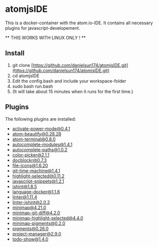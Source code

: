 # atomjsIDE
This is a docker-container with the atom.io-IDE. It contains all necessary plugins for javascript-developement.

** THIS WORKS WITH LINUX ONLY ! **

## Install
1. git clone [https://github.com/danielsun174/atomjsIDE.git](https://github.com/danielsun174/atomjsIDE.git)
2. cd atomjsIDE
3. Edit the config.bash and include your workspace-folder
4. sudo bash run.bash
5. (It will take about 15 minutes when it runs for the first time.)

## Plugins
The following plugins are installed:

- activate-power-mode@0.4.1
- atom-beautify@0.28.28
- atom-terminal@0.8.0
- autocomplete-modules@1.4.1
- autocomplete-paths@1.0.2
- color-picker@2.1.1
- docblockr@0.7.3
- file-icons@1.6.20
- git-time-machine@1.4.1
- highlight-selected@0.11.2
- javascript-snippets@1.2.1
- jshint@1.8.5
- language-docker@1.1.6
- linter@1.11.4
- linter-jshint@2.0.3
- minimap@4.21.0
- minimap-git-diff@4.2.0
- minimap-highlight-selected@4.4.0
- minimap-pigments@0.2.0
- pigments@0.26.0
- project-manager@2.9.0
- todo-show@1.4.0
